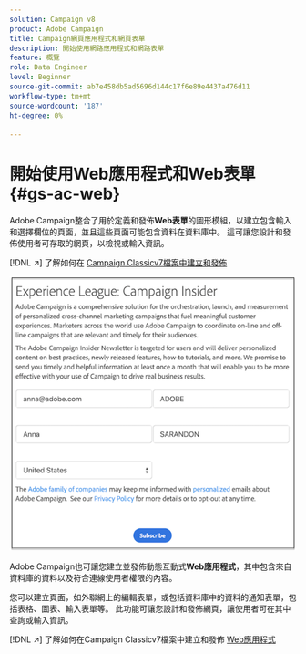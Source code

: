 ```yaml
---
solution: Campaign v8
product: Adobe Campaign
title: Campaign網頁應用程式和網頁表單
description: 開始使用網路應用程式和網路表單
feature: 概覽
role: Data Engineer
level: Beginner
source-git-commit: ab7e458db5ad5696d144c17f6e89e4437a476d11
workflow-type: tm+mt
source-wordcount: '187'
ht-degree: 0%

---
```


# 開始使用Web應用程式和Web表單{#gs-ac-web}

Adobe Campaign整合了用於定義和發佈&#x200B;**Web表單**&#x200B;的圖形模組，以建立包含輸入和選擇欄位的頁面，並且這些頁面可能包含資料在資料庫中。 這可讓您設計和發佈使用者可存取的網頁，以檢視或輸入資訊。

[!DNL :arrow_upper_right:] 了解如何在 [Campaign Classicv7檔案中建立和發佈](https://experienceleague.adobe.com/docs/campaign-classic/using/designing-content/web-forms/about-web-forms.html?lang=en#designing-content)

![](assets/sample.png)

Adobe Campaign也可讓您建立並發佈動態互動式&#x200B;**Web應用程式**，其中包含來自資料庫的資料以及符合連線使用者權限的內容。

您可以建立頁面，如外聯網上的編輯表單，或包括資料庫中的資料的通知表單，包括表格、圖表、輸入表單等。 此功能可讓您設計和發佈網頁，讓使用者可在其中查詢或輸入資訊。

[!DNL :arrow_upper_right:] 了解如何在Campaign Classicv7檔案中建立和發佈 [Web應用程式](https://experienceleague.adobe.com/docs/campaign-classic/using/designing-content/web-applications/about-web-applications.html?lang=en#designing-content)
